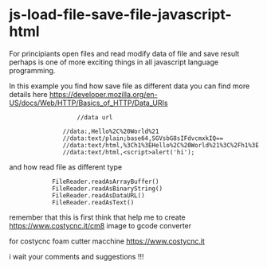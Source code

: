 # js-load-file-save-file-javascript-html

For principiants open files and read modify data of file and save result perhaps is one of more exciting things in all javascript language programming.

In this example you find how save file as different data you can find more details here https://developer.mozilla.org/en-US/docs/Web/HTTP/Basics_of_HTTP/Data_URIs  

               	       //data url

	               //data:,Hello%2C%20World%21
	               //data:text/plain;base64,SGVsbG8sIFdvcmxkIQ==
	               //data:text/html,%3Ch1%3EHello%2C%20World%21%3C%2Fh1%3E
	               //data:text/html,<script>alert('hi');
                 

 
 and how read file as different type
 
 				FileReader.readAsArrayBuffer()
				FileReader.readAsBinaryString()
				FileReader.readAsDataURL()
				FileReader.readAsText()
 
 remember that this is first think that help me to create https://www.costycnc.it/cm8 image to gcode converter 
 
 for costycnc foam cutter macchine https://www.costycnc.it
 
 i wait your comments and suggestions !!!
